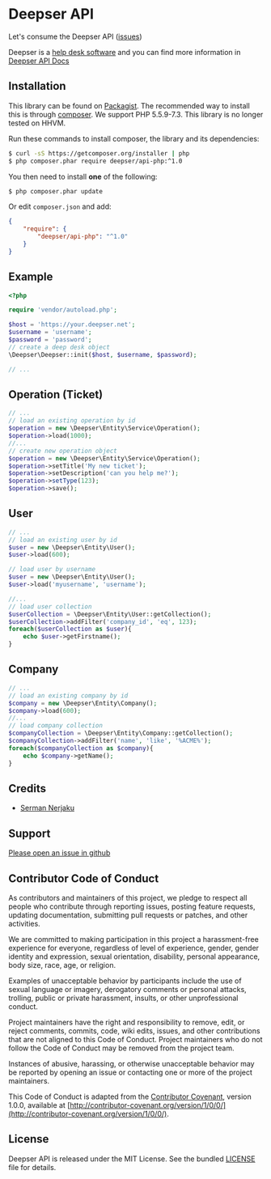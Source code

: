 Deepser API
===============

Let's consume the Deepser API ([issues](https://github.com/deepser/api-php/issues))

Deepser is a [help desk software](https://www.deepser.com/) and you can find more information in [Deepser API Docs](https://www.deepser.com/api/)

Installation
------------

This library can be found on [Packagist](https://packagist.org/packages/deepser/api-php).
The recommended way to install this is through [composer](http://getcomposer.org).
We support PHP 5.5.9-7.3. This library is no longer tested on HHVM.

Run these commands to install composer, the library and its dependencies:

```bash
$ curl -sS https://getcomposer.org/installer | php
$ php composer.phar require deepser/api-php:^1.0
```

You then need to install **one** of the following:
```bash
$ php composer.phar update
```

Or edit `composer.json` and add:

```json
{
    "require": {
        "deepser/api-php": "^1.0"
    }
}
```


Example
-------

```php
<?php

require 'vendor/autoload.php';

$host = 'https://your.deepser.net';
$username = 'username';
$password = 'password';
// create a deep desk object
\Deepser\Deepser::init($host, $username, $password);

// ...
```

Operation (Ticket)
-------

```php
// ...
// load an existing operation by id
$operation = new \Deepser\Entity\Service\Operation();
$operation->load(1000);
//...
// create new operation object
$operation = new \Deepser\Entity\Service\Operation();
$operation->setTitle('My new ticket');
$operation->setDescription('can you help me?');
$operation->setType(123);
$operation->save();

````

User
-------

```php
// ...
// load an existing user by id
$user = new \Deepser\Entity\User();
$user->load(600);

// load user by username
$user = new \Deepser\Entity\User();
$user->load('myusername', 'username');

//...
// load user collection
$userCollection = \Deepser\Entity\User::getCollection();
$userCollection->addFilter('company_id', 'eq', 123);
foreach($userCollection as $user){
    echo $user->getFirstname();
}

````

Company
-------

```php
// ...
// load an existing company by id
$company = new \Deepser\Entity\Company();
$company->load(600);
//...
// load company collection
$companyCollection = \Deepser\Entity\Company::getCollection();
$companyCollection->addFilter('name', 'like', '%ACME%');
foreach($companyCollection as $company){
    echo $company->getName();
}

````


Credits
-------

* [Serman Nerjaku](https://github.com/serman84)

Support
-------

[Please open an issue in github](https://github.com/deepser/api-php/issues)

Contributor Code of Conduct
---------------------------

As contributors and maintainers of this project, we pledge to respect all people
who contribute through reporting issues, posting feature requests, updating
documentation, submitting pull requests or patches, and other activities.

We are committed to making participation in this project a harassment-free
experience for everyone, regardless of level of experience, gender, gender
identity and expression, sexual orientation, disability, personal appearance,
body size, race, age, or religion.

Examples of unacceptable behavior by participants include the use of sexual
language or imagery, derogatory comments or personal attacks, trolling, public
or private harassment, insults, or other unprofessional conduct.

Project maintainers have the right and responsibility to remove, edit, or reject
comments, commits, code, wiki edits, issues, and other contributions that are
not aligned to this Code of Conduct. Project maintainers who do not follow the
Code of Conduct may be removed from the project team.

Instances of abusive, harassing, or otherwise unacceptable behavior may be
reported by opening an issue or contacting one or more of the project
maintainers.

This Code of Conduct is adapted from the [Contributor
Covenant](http:contributor-covenant.org), version 1.0.0, available at
[http://contributor-covenant.org/version/1/0/0/](http://contributor-covenant.org/version/1/0/0/).

License
-------

Deepser API is released under the MIT License. See the bundled
[LICENSE](https://github.com/deepser/api-php/blob/master/LICENSE) file for details.
